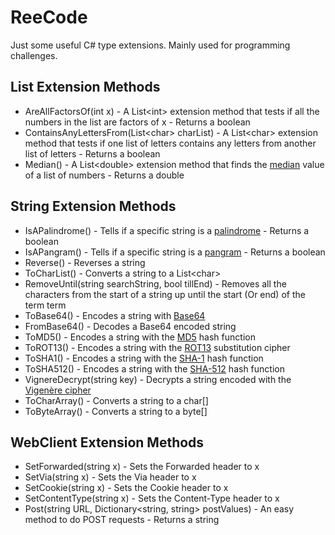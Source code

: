 # ReeCode
Just some useful C# type extensions. Mainly used for programming challenges.

List Extension Methods
----------------------
- AreAllFactorsOf(int x) - A List\<int\> extension method that tests if all the numbers in the list are factors of x - Returns a boolean
- ContainsAnyLettersFrom(List\<char\> charList) - A List\<char\> extension method that tests if one list of letters contains any letters from another list of letters - Returns a boolean
- Median() - A List\<double\> extension method that finds the [median](https://en.wikipedia.org/wiki/Median) value of a list of numbers - Returns a double
  
String Extension Methods
------------------------
- IsAPalindrome() - Tells if a specific string is a [palindrome](https://en.wikipedia.org/wiki/Palindrome) - Returns a boolean
- IsAPangram() - Tells if a specific string is a [pangram](https://en.wikipedia.org/wiki/Pangram) - Returns a boolean
- Reverse() - Reverses a string
- ToCharList() - Converts a string to a List\<char\>
- RemoveUntil(string searchString, bool tillEnd) - Removes all the characters from the start of a string up until the start (Or end) of the term term
- ToBase64() - Encodes  a string with [Base64](https://en.wikipedia.org/wiki/Base64)
- FromBase64() - Decodes a Base64 encoded string
- ToMD5() - Encodes a string with the [MD5](https://en.wikipedia.org/wiki/MD5) hash function
- ToROT13() - Encodes a string with the [ROT13](https://en.wikipedia.org/wiki/ROT13) substitution cipher
- ToSHA1() - Encodes a string with the [SHA-1](https://en.wikipedia.org/wiki/SHA-1) hash function
- ToSHA512() - Encodes a string with the [SHA-512](https://en.wikipedia.org/wiki/SHA-512) hash function
- VignereDecrypt(string key) - Decrypts a string encoded with the [Vigenère cipher](https://en.wikipedia.org/wiki/Vigenère_cipher)
- ToCharArray() - Converts a string to a char[]
- ToByteArray() - Converts a string to a byte[]

WebClient Extension Methods
---------------------------
- SetForwarded(string x) - Sets the Forwarded header to x
- SetVia(string x) - Sets the Via header to x
- SetCookie(string x) - Sets the Cookie header to x
- SetContentType(string x) - Sets the Content-Type header to x
- Post(string URL, Dictionary&lt;string, string&gt; postValues) - An easy method to do POST requests - Returns a string
